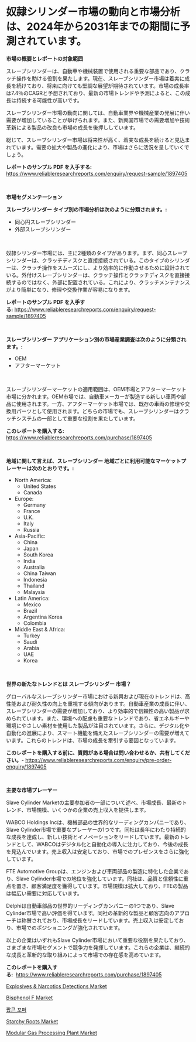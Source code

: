 <p><h1>奴隷シリンダー市場の動向と市場分析は、2024年から2031年までの期間に予測されています。</h1></p><p><strong>市場の概要とレポートの対象範囲</strong></p>
<p><p>スレーブシリンダーは、自動車や機械装置で使用される重要な部品であり、クラッチ操作を助ける役割を果たします。現在、スレーブシリンダー市場は着実に成長を続けており、将来に向けても堅調な展望が期待されています。市場の成長率は7.4％のCAGRと予想されており、最新の市場トレンドや予測によると、この成長は持続する可能性が高いです。</p><p>スレーブシリンダー市場の動向に関しては、自動車業界や機械産業の発展に伴い需要が増加していることが挙げられます。また、新興国市場での需要増加や技術革新による製品の改良も市場の成長を後押ししています。</p><p>総じて、スレーブシリンダー市場は将来性が高く、着実な成長を続けると見込まれています。需要の拡大や製品の進化により、市場はさらに活況を呈していくでしょう。</p></p>
<p><strong>レポートのサンプル PDF を入手する:</strong> <a href="https://www.reliableresearchreports.com/enquiry/request-sample/1897405">https://www.reliableresearchreports.com/enquiry/request-sample/1897405</a></p>
<p>&nbsp;</p>
<p><strong>市場セグメンテーション</strong></p>
<p><strong>スレーブシリンダー タイプ別の市場分析は次のように分類されます。:</strong></p>
<p><ul><li>同心円スレーブシリンダー</li><li>外部スレーブシリンダー</li></ul></p>
<p>&nbsp;</p>
<p><p>奴隷シリンダー市場には、主に2種類のタイプがあります。まず、同心スレーブシリンダーは、クラッチディスクと直接接続されている。このタイプのシリンダーは、クラッチ操作をスムーズにし、より効率的に作動させるために設計されている。外付けスレーブシリンダーは、クラッチ操作とクラッチディスクを直接接続するのではなく、外部に配置されている。これにより、クラッチメンテナンスがより簡単になり、修理や交換作業が容易になります。</p></p>
<p><strong>レポートのサンプル PDF を入手する:</strong>&nbsp;<a href="https://www.reliableresearchreports.com/enquiry/request-sample/1897405">https://www.reliableresearchreports.com/enquiry/request-sample/1897405</a></p>
<p>&nbsp;</p>
<p><strong> スレーブシリンダー アプリケーション別の市場産業調査は次のように分類されます。:</strong></p>
<p><ul><li>OEM</li><li>アフターマーケット</li></ul></p>
<p>&nbsp;</p>
<p><p>スレーブシリンダーマーケットの適用範囲は、OEM市場とアフターマーケット市場に分かれます。OEM市場では、自動車メーカーが製造する新しい車両や部品に使用されます。一方、アフターマーケット市場では、既存の車両の修理や交換用パーツとして使用されます。どちらの市場でも、スレーブシリンダーはクラッチシステムの一部として重要な役割を果たしています。</p></p>
<p><strong>このレポートを購入する:</strong>&nbsp; <a href="https://www.reliableresearchreports.com/purchase/1897405">https://www.reliableresearchreports.com/purchase/1897405</a></p>
<p>&nbsp;</p>
<p><strong>地域に関して言えば、スレーブシリンダー 地域ごとに利用可能なマーケットプレーヤーは次のとおりです。:</strong></p>
<p><ul>
    <li>
        North America:
        <ul>
            <li>United States</li>
            <li>Canada</li>
        </ul>
    </li>
    <li>
        Europe:
        <ul>
            <li>Germany</li>
            <li>France</li>
            <li>U.K.</li>
            <li>Italy</li>
            <li>Russia</li>
        </ul>
    </li>
    <li>
        Asia-Pacific:
        <ul>
            <li>China</li>
            <li>Japan</li>
            <li>South Korea</li>
            <li>India</li>
            <li>Australia</li>
            <li>China Taiwan</li>
            <li>Indonesia</li>
            <li>Thailand</li>
            <li>Malaysia</li>
        </ul>
    </li>
    <li>
        Latin America:
        <ul>
            <li>Mexico</li>
            <li>Brazil</li>
            <li>Argentina Korea</li>
            <li>Colombia</li>
        </ul>
    </li>
    <li>
        Middle East & Africa:
        <ul>
            <li>Turkey</li>
            <li>Saudi</li>
            <li>Arabia</li>
            <li>UAE</li>
            <li>Korea</li>
        </ul>
    </li>
    </ul></p>
<p>&nbsp;</p>
<p><strong>世界の新たなトレンドとは スレーブシリンダー 市場？</strong></p>
<p><p>グローバルなスレーブシリンダー市場における新興および現在のトレンドは、高性能および耐久性の向上を重視する傾向があります。自動車産業の成長に伴い、スレーブシリンダーの需要が増加しており、より効率的で信頼性の高い製品が求められています。また、環境への配慮も重要なトレンドであり、省エネルギーや環境にやさしい素材を使用した製品が注目されています。さらに、デジタル化や自動化の進展により、スマート機能を備えたスレーブシリンダーの需要が増えています。これらのトレンドは、市場の成長を牽引する要因となっています。</p></p>
<p><strong>このレポートを購入する前に、質問がある場合は問い合わせるか、共有してください。</strong>- <a href="https://www.reliableresearchreports.com/enquiry/pre-order-enquiry/1897405">https://www.reliableresearchreports.com/enquiry/pre-order-enquiry/1897405</a></p>
<p>&nbsp;</p>
<p><strong>主要な市場プレーヤー</strong></p>
<p><p>Slave Cylinder Marketの主要参加者の一部について述べ、市場成長、最新のトレンド、市場規模、いくつかの企業の売上収入を提供します。</p><p>WABCO Holdings Incは、機械部品の世界的なリーディングカンパニーであり、Slave Cylinder市場で重要なプレーヤーの1つです。同社は長年にわたり持続的な成長を達成し、新しい技術とイノベーションをリードしています。最新のトレンドとして、WABCOはデジタル化と自動化の導入に注力しており、今後の成長を見込んでいます。売上収入は安定しており、市場でのプレゼンスをさらに強化しています。</p><p>FTE Automotive Groupは、エンジンおよび車両部品の製造に特化した企業であり、Slave Cylinder市場での地位を強化しています。同社は、品質と信頼性に重点を置き、顧客満足度を獲得しています。市場規模は拡大しており、FTEの製品は幅広い需要に対応しています。</p><p>Delphiは自動車部品の世界的リーディングカンパニーの1つであり、Slave Cylinder市場で高い評価を得ています。同社の革新的な製品と顧客志向のアプローチは称賛されており、市場成長をリードしています。売上収入は安定しており、市場でのポジショニングが強化されています。</p><p>以上の企業はいずれもSlave Cylinder市場において重要な役割を果たしており、さまざまな市場セグメントで競争力を発揮しています。これらの企業は、継続的な成長と革新的な取り組みによって市場での存在感を高めています。</p></p>
<p><strong>このレポートを購入する:</strong>&nbsp;&nbsp;<a href="https://www.reliableresearchreports.com/purchase/1897405">https://www.reliableresearchreports.com/purchase/1897405</a></p>
<p><p><a href="https://issuu.com/reportprime-2/docs/explosives-narcotics-detections-market-size-2030.p">Explosives & Narcotics Detections Market</a></p><p><a href="https://github.com/RichRobinson5/Market-Research-Report-List-4/blob/main/bisphenol-f-market.md">Bisphenol F Market</a></p><p><a href="https://github.com/sougarounis/Market-Research-Report-List-2/blob/main/1732250190630.md">팝콘 포퍼</a></p><p><a href="https://view.publitas.com/reportprime-1/starchy-roots-market-research-report-unlocks-analysis-on-the-market-financial-status-market-size-and-market-revenue-upto-2031/">Starchy Roots Market</a></p><p><a href="https://cautious-neon-760.notion.site/Modular-Gas-Processing-Plant-Market-Size-Global-Industry-Overview-Market-Segmentation-and-Forecast-7beaf573e04b4ec9a3d4c4a8f93d2b97">Modular Gas Processing Plant Market</a></p></p>